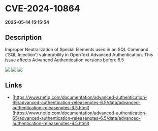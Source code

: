 # CVE-2024-10864

**2025-05-14 15:15:54**

## Description
Improper Neutralization of Special Elements used in an SQL Command ('SQL Injection') vulnerability in OpenText Advanced Authentication. This issue affects Advanced Authentication versions before 6.5

![](https://img.shields.io/static/v1?label=Score&message=7.5&color=red)
![](https://img.shields.io/static/v1?label=Severity&message=HIGH&color=red)
![](https://img.shields.io/static/v1?label=CWE&message=SQL&color=green)

## Links
- [https://www.netiq.com/documentation/advanced-authentication-65/advanced-authentication-releasenotes-6.5/data/advanced-authentication-releasenotes-6.5.html](https://www.netiq.com/documentation/advanced-authentication-65/advanced-authentication-releasenotes-6.5/data/advanced-authentication-releasenotes-6.5.html)
